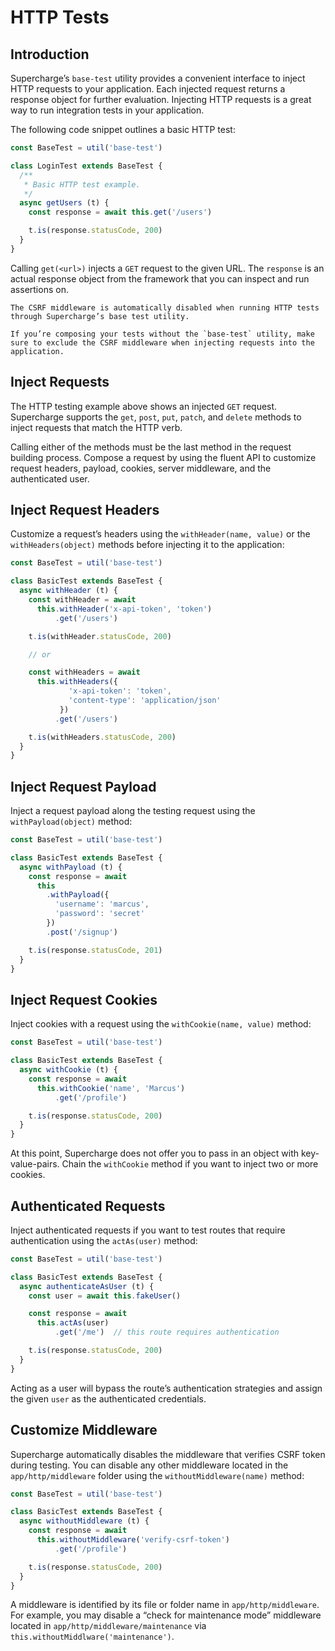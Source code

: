 # HTTP Tests


## Introduction
Supercharge’s `base-test` utility provides a convenient interface to inject HTTP requests to your application. Each injected request returns a response object for further evaluation. Injecting HTTP requests is a great way to run integration tests in your application.

The following code snippet outlines a basic HTTP test:

```js
const BaseTest = util('base-test')

class LoginTest extends BaseTest {
  /**
   * Basic HTTP test example.
   */
  async getUsers (t) {
    const response = await this.get('/users')

    t.is(response.statusCode, 200)
  }
}
```

Calling `get(<url>)` injects a `GET` request to the given URL. The `response` is an actual response object from the framework that you can inspect and run assertions on.

```info
The CSRF middleware is automatically disabled when running HTTP tests through Supercharge’s base test utility.

If you’re composing your tests without the `base-test` utility, make sure to exclude the CSRF middleware when injecting requests into the application.
```


## Inject Requests
The HTTP testing example above shows an injected `GET` request.  Supercharge supports the `get`, `post`, `put`, `patch`, and `delete` methods to inject requests that match the HTTP verb.

Calling either of the methods must be the last method in the request building process. Compose a request by using the fluent API to customize request headers, payload, cookies, server middleware, and the authenticated user.


## Inject Request Headers
Customize a request’s headers using the `withHeader(name, value)` or the `withHeaders(object)` methods before injecting it to the application:

```js
const BaseTest = util('base-test')

class BasicTest extends BaseTest {
  async withHeader (t) {
    const withHeader = await
      this.withHeader('x-api-token', 'token')
          .get('/users')

    t.is(withHeader.statusCode, 200)

    // or

    const withHeaders = await
      this.withHeaders({
             'x-api-token': 'token',
             'content-type': 'application/json'
           })
          .get('/users')

    t.is(withHeaders.statusCode, 200)
  }
}
```


## Inject Request Payload
Inject a request payload along the testing request using the `withPayload(object)` method:

```js
const BaseTest = util('base-test')

class BasicTest extends BaseTest {
  async withPayload (t) {
    const response = await
      this
        .withPayload({
          'username': 'marcus',
          'password': 'secret'
        })
        .post('/signup')

    t.is(response.statusCode, 201)
  }
}
```


## Inject Request Cookies
Inject cookies with a request using the `withCookie(name, value)` method:

```js
const BaseTest = util('base-test')

class BasicTest extends BaseTest {
  async withCookie (t) {
    const response = await
      this.withCookie('name', 'Marcus')
          .get('/profile')

    t.is(response.statusCode, 200)
  }
}
```

At this point, Supercharge does not offer you to pass in an object with key-value-pairs. Chain the `withCookie` method if you want to inject two or more cookies.


## Authenticated Requests
Inject authenticated requests if you want to test routes that require authentication using the `actAs(user)` method:

```js
const BaseTest = util('base-test')

class BasicTest extends BaseTest {
  async authenticateAsUser (t) {
    const user = await this.fakeUser()

    const response = await
      this.actAs(user)
          .get('/me')  // this route requires authentication

    t.is(response.statusCode, 200)
  }
}
```

Acting as a user will bypass the route’s authentication strategies and assign the given `user` as the authenticated credentials.


## Customize Middleware
Supercharge automatically disables the middleware that verifies CSRF token during testing. You can disable any other middleware located in the `app/http/middleware` folder using the `withoutMiddleware(name)` method:

```js
const BaseTest = util('base-test')

class BasicTest extends BaseTest {
  async withoutMiddleware (t) {
    const response = await
      this.withoutMiddleware('verify-csrf-token')
          .get('/profile')

    t.is(response.statusCode, 200)
  }
}
```

A middleware is identified by its file or folder name in `app/http/middleware`. For example, you may disable a “check for maintenance mode” middleware located in `app/http/middleware/maintenance` via `this.withoutMiddlware('maintenance')`.

